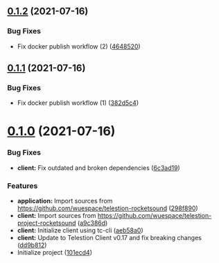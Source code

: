 ## [0.1.2](https://github.com/wuespace/telestion-project-rocketsound/compare/v0.1.1...v0.1.2) (2021-07-16)


### Bug Fixes

* Fix docker publish workflow (2) ([4648520](https://github.com/wuespace/telestion-project-rocketsound/commit/46485203051d060be06d4dbdc46e1e85250f02f4))



## [0.1.1](https://github.com/wuespace/telestion-project-rocketsound/compare/v0.1.0...v0.1.1) (2021-07-16)


### Bug Fixes

* Fix docker publish workflow (1) ([382d5c4](https://github.com/wuespace/telestion-project-rocketsound/commit/382d5c41120eb9d2dce530cf07867dfe786bca03))



# [0.1.0](https://github.com/wuespace/telestion-project-rocketsound/compare/101ecd40e039b88bf5bfb9e677d93251433e4a09...v0.1.0) (2021-07-16)


### Bug Fixes

* **client:** Fix outdated and broken dependencies ([6c3ad19](https://github.com/wuespace/telestion-project-rocketsound/commit/6c3ad19adf5ed11b8be8a9cbba19cf05ea653b00))


### Features

* **application:** Import sources from https://github.com/wuespace/telestion-rocketsound ([298f890](https://github.com/wuespace/telestion-project-rocketsound/commit/298f89032452827705b90166615de667f7ced13a))
* **client:** Import sources from https://github.com/wuespace/telestion-project-rocketsound ([a9c386d](https://github.com/wuespace/telestion-project-rocketsound/commit/a9c386dc40e5a37c1cb2ea6fd51e8f4ed0b78b5a))
* **client:** Initialize client using tc-cli ([aeb58a0](https://github.com/wuespace/telestion-project-rocketsound/commit/aeb58a0fb00a8c32fbb5038ec4e58bd194d7fa83))
* **client:** Update to Telestion Client v0.17 and fix breaking changes ([dd9b812](https://github.com/wuespace/telestion-project-rocketsound/commit/dd9b812f57bba346f30fb87ad277a57d0e4caa70))
* Initialize project ([101ecd4](https://github.com/wuespace/telestion-project-rocketsound/commit/101ecd40e039b88bf5bfb9e677d93251433e4a09))



